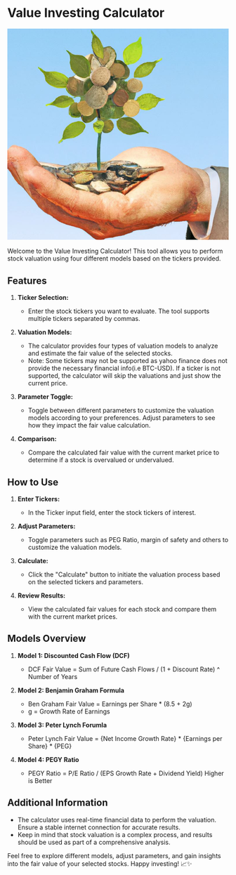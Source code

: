 # Value Investing Calculator

<!-- insert image -->
![Value Investing Calculator](./assets/value-investing.jpg)

Welcome to the Value Investing Calculator! This tool allows you to perform stock valuation using four different models based on the tickers provided. 

## Features

1. **Ticker Selection:**
   - Enter the stock tickers you want to evaluate. The tool supports multiple tickers separated by commas.

2. **Valuation Models:**
   - The calculator provides four types of valuation models to analyze and estimate the fair value of the selected stocks.
   - Note: Some tickers may not be supported as yahoo finance does not provide the necessary financial info(i.e BTC-USD). If a ticker is not supported, the calculator will skip the valuations and just show the current price.

3. **Parameter Toggle:**
   - Toggle between different parameters to customize the valuation models according to your preferences. Adjust parameters to see how they impact the fair value calculation.

4. **Comparison:**
   - Compare the calculated fair value with the current market price to determine if a stock is overvalued or undervalued.

## How to Use

1. **Enter Tickers:**
   - In the Ticker input field, enter the stock tickers of interest.

2. **Adjust Parameters:**
   - Toggle parameters such as PEG Ratio, margin of safety and others to customize the valuation models.

3. **Calculate:**
   - Click the "Calculate" button to initiate the valuation process based on the selected tickers and parameters.

4. **Review Results:**
   - View the calculated fair values for each stock and compare them with the current market prices.

## Models Overview

1. **Model 1: Discounted Cash Flow (DCF)**
    - DCF Fair Value = Sum of Future Cash Flows / (1 + Discount Rate) ^ Number of Years
    


2. **Model 2: Benjamin Graham Formula**
    - Ben Graham Fair Value = Earnings per Share * (8.5 + 2g)
    - g = Growth Rate of Earnings 


3. **Model 3: Peter Lynch Forumla**
    - Peter Lynch Fair Value = {Net Income Growth Rate} * {Earnings per Share} * {PEG}

4. **Model 4: PEGY Ratio**
    - PEGY Ratio = P/E Ratio / (EPS Growth Rate + Dividend Yield)
    Higher is Better

## Additional Information

- The calculator uses real-time financial data to perform the valuation. Ensure a stable internet connection for accurate results.
- Keep in mind that stock valuation is a complex process, and results should be used as part of a comprehensive analysis.

Feel free to explore different models, adjust parameters, and gain insights into the fair value of your selected stocks. Happy investing! 📈✨